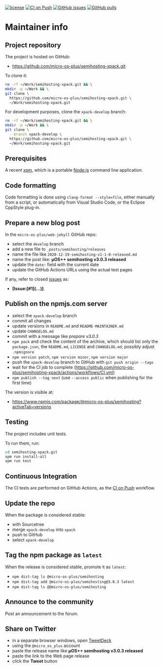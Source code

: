 [![license](https://img.shields.io/github/license/micro-os-plus/semihosting-xpack)](https://github.com/micro-os-plus/semihosting-xpack/blob/xpack/LICENSE)
[![CI on Push](https://github.com/micro-os-plus/semihosting-xpack/workflows/CI%20on%20Push/badge.svg)](https://github.com/micro-os-plus/semihosting-xpack/actions?query=workflow%3A%22CI+on+Push%22)
[![GitHub issues](https://img.shields.io/github/issues/micro-os-plus/semihosting-xpack.svg)](https://github.com/micro-os-plus/semihosting-xpack/issues/)
[![GitHub pulls](https://img.shields.io/github/issues-pr/micro-os-plus/semihosting-xpack.svg)](https://github.com/micro-os-plus/semihosting-xpack/pulls)

# Maintainer info

## Project repository

The project is hosted on GitHub:

- <https://github.com/micro-os-plus/semihosting-xpack.git>

To clone it:

```sh
rm -rf ~/Work/semihosting-xpack.git && \
mkdir -p ~/Work && \
git clone \
  https://github.com/micro-os-plus/semihosting-xpack.git \
  ~/Work/semihosting-xpack.git
```

For development purposes, clone the `xpack-develop` branch:

```sh
rm -rf ~/Work/semihosting-xpack.git && \
mkdir -p ~/Work && \
git clone \
  --branch xpack-develop \
  https://github.com/micro-os-plus/semihosting-xpack.git \
  ~/Work/semihosting-xpack.git
```

## Prerequisites

A recent [xpm](https://xpack.github.io/xpm/), which is a portable
[Node.js](https://nodejs.org/) command line application.

## Code formatting

Code formatting is done using `clang-format --style=file`, either manually
from a script, or automatically from Visual Studio Code, or the Eclipse
CppStyle plug-in.

## Prepare a new blog post

In the `micro-os-plus/web-jekyll` GitHub repo:

- select the `develop` branch
- add a new file to `_posts/semihosting/releases`
- name the file like `2020-12-19-semihosting-v1-1-0-released.md`
- name the post like: **µOS++ semihosting v3.0.3 released**
- update the `date:` field with the current date
- update the GitHub Actions URLs using the actual test pages

If any, refer to closed
[issues](https://github.com/micro-os-plus/semihosting-xpack/issues/)
as:

- **[Issue:\[#1\]\(...\)]**.

## Publish on the npmjs.com server

- select the `xpack-develop` branch
- commit all changes
- update versions in `README.md` and `README-MAINTAINER.md`
- update `CHANGELOG.md`
- commit with a message like _prepare v3.0.3_
- `npm pack` and check the content of the archive, which should list
  only the `package.json`, the `README.md`, `LICENSE` and `CHANGELOG.md`;
  possibly adjust `.npmignore`
- `npm version patch`, `npm version minor`, `npm version major`
- push the `xpack-develop` branch to GitHub with `git push origin --tags`
- wait for the CI job to complete
  (<https://github.com/micro-os-plus/semihosting-xpack/actions/workflows/CI.yml>)
- `npm publish --tag next` (use `--access public` when publishing for
  the first time)

The version is visible at:

- <https://www.npmjs.com/package/@micro-os-plus/semihosting?activeTab=versions>

## Testing

The project includes unit tests.

To run them, run:

```sh
cd semihosting-xpack.git
xpm run install-all
xpm run test
```

## Continuous Integration

The CI tests are performed on GitHub Actions, as the
[CI on Push](https://github.com/micro-os-plus/semihosting-xpack/actions?query=workflow%3A%22CI+on+Push%22)
workflow.

## Update the repo

When the package is considered stable:

- with Sourcetree
- merge `xpack-develop` into `xpack`
- push to GitHub
- select `xpack-develop`

## Tag the npm package as `latest`

When the release is considered stable, promote it as `latest`:

- `npm dist-tag ls @micro-os-plus/semihosting`
- `npm dist-tag add @micro-os-plus/semihosting@3.0.3 latest`
- `npm dist-tag ls @@micro-os-plus/semihosting`

## Announce to the community

Post an announcement to the forum.

## Share on Twitter

- in a separate browser windows, open [TweetDeck](https://tweetdeck.twitter.com/)
- using the `@micro_os_plus` account
- paste the release name like **µOS++ semihosting v3.0.3 released**
- paste the link to the Web page release
- click the **Tweet** button
